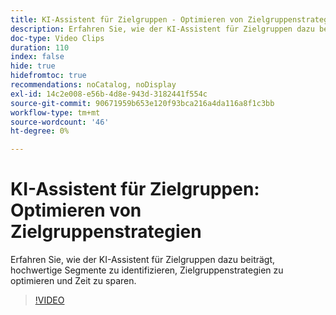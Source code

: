 ```yaml
---
title: KI-Assistent für Zielgruppen - Optimieren von Zielgruppenstrategien
description: Erfahren Sie, wie der KI-Assistent für Zielgruppen dazu beiträgt, hochwertige Segmente zu identifizieren, Zielgruppenstrategien zu optimieren und Zeit zu sparen.
doc-type: Video Clips
duration: 110
index: false
hide: true
hidefromtoc: true
recommendations: noCatalog, noDisplay
exl-id: 14c2e008-e56b-4d8e-943d-3182441f554c
source-git-commit: 90671959b653e120f93bca216a4da116a8f1c3bb
workflow-type: tm+mt
source-wordcount: '46'
ht-degree: 0%

---
```


# KI-Assistent für Zielgruppen: Optimieren von Zielgruppenstrategien

Erfahren Sie, wie der KI-Assistent für Zielgruppen dazu beiträgt, hochwertige Segmente zu identifizieren, Zielgruppenstrategien zu optimieren und Zeit zu sparen.

<!-- 62_S508_3442517_109_ai-assistant-for-audiences-optimizing-audience-strategies -->
>[!VIDEO](https://video.tv.adobe.com/v/3458285/?learn=on&enablevpops=true)
